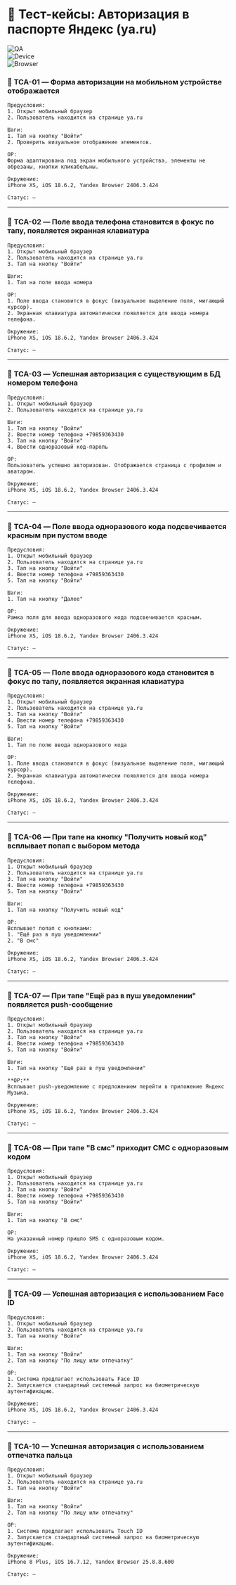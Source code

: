 # 🧪 Тест-кейсы: Авторизация в паспорте Яндекс (ya.ru)

![QA](https://img.shields.io/badge/QA-Manual%20Testing-blue)  
![Device](https://img.shields.io/badge/Device-Mobile%20(iPhone%20XS)-orange)  
![Browser](https://img.shields.io/badge/Browser-Yandex%20Browser-green)  

### 🧩 **TCA-01 — Форма авторизации на мобильном устройстве отображается**
```
Предусловия:
1. Открыт мобильный браузер  
2. Пользователь находится на странице ya.ru  

Шаги:
1. Тап на кнопку "Войти"  
2. Проверить визуальное отображение элементов.  

ОР:
Форма адаптирована под экран мобильного устройства, элементы не обрезаны, кнопки кликабельны.  

Окружение:  
iPhone XS, iOS 18.6.2, Yandex Browser 2406.3.424  

Статус: –  
```
---

### 🧩 **TCA-02 — Поле ввода телефона становится в фокус по тапу, появляется экранная клавиатура**
```
Предусловия:
1. Открыт мобильный браузер  
2. Пользователь находится на странице ya.ru  
3. Тап на кнопку "Войти"  

Шаги:
1. Тап на поле ввода номера  

ОР:
1. Поле ввода становится в фокус (визуальное выделение поля, мигающий курсор).  
2. Экранная клавиатура автоматически появляется для ввода номера телефона.  

Окружение:
iPhone XS, iOS 18.6.2, Yandex Browser 2406.3.424

Статус: –   
```
---

### 🧩 **TCA-03 — Успешная авторизация с существующим в БД номером телефона**
```
Предусловия:
1. Открыт мобильный браузер  
2. Пользователь находится на странице ya.ru  

Шаги:
1. Тап на кнопку "Войти"  
2. Ввести номер телефона +79859363430  
3. Тап на кнопку "Войти"  
4. Ввести одноразовый код-пароль  

ОР:  
Пользователь успешно авторизован. Отображается страница с профилем и аватаром.  

Окружение:  
iPhone XS, iOS 18.6.2, Yandex Browser 2406.3.424

Статус: –  
```
---

### 🧩 **TCA-04 — Поле ввода одноразового кода подсвечивается красным при пустом вводе**
```
Предусловия:
1. Открыт мобильный браузер  
2. Пользователь находится на странице ya.ru  
3. Тап на кнопку "Войти"  
4. Ввести номер телефона +79859363430  
5. Тап на кнопку "Войти"  

Шаги:
1. Тап на кнопку "Далее"  

ОР:  
Рамка поля для ввода одноразового кода подсвечивается красным.  

Окружение:  
iPhone XS, iOS 18.6.2, Yandex Browser 2406.3.424

Статус: –  
```
---

### 🧩 **TCA-05 — Поле ввода одноразового кода становится в фокус по тапу, появляется экранная клавиатура**
```
Предусловия:
1. Открыт мобильный браузер  
2. Пользователь находится на странице ya.ru  
3. Тап на кнопку "Войти"  
4. Ввести номер телефона +79859363430  
5. Тап на кнопку "Войти"  

Шаги:
1. Тап по полю ввода одноразового кода  

ОР:  
1. Поле ввода становится в фокус (визуальное выделение поля, мигающий курсор).  
2. Экранная клавиатура автоматически появляется для ввода номера телефона.  

Окружение:  
iPhone XS, iOS 18.6.2, Yandex Browser 2406.3.424

Статус: –  
```
---

### 🧩 **TCA-06 — При тапе на кнопку "Получить новый код" всплывает попап с выбором метода**
```
Предусловия:
1. Открыт мобильный браузер  
2. Пользователь находится на странице ya.ru  
3. Тап на кнопку "Войти"  
4. Ввести номер телефона +79859363430  
5. Тап на кнопку "Войти"  

Шаги:
1. Тап на кнопку "Получить новый код"  

ОР:  
Всплывает попап с кнопками:  
1. "Ещё раз в пуш уведомлении"  
2. "В смс"  

Окружение:  
iPhone XS, iOS 18.6.2, Yandex Browser 2406.3.424

Статус: –  
```
---

### 🧩 **TCA-07 — При тапе "Ещё раз в пуш уведомлении" появляется push-сообщение**
```
Предусловия:
1. Открыт мобильный браузер
2. Пользователь находится на странице ya.ru
3. Тап на кнопку "Войти"
4. Ввести номер телефона +79859363430
5. Тап на кнопку "Войти"

Шаги:
1. Тап на кнопку "Ещё раз в пуш уведомлении"  

**ОР:**  
Всплывает push-уведомление с предложением перейти в приложение Яндекс Музыка.  

Окружение:  
iPhone XS, iOS 18.6.2, Yandex Browser 2406.3.424

Статус: –  
```
---

### 🧩 **TCA-08 — При тапе "В смс" приходит СМС с одноразовым кодом**
```
Предусловия:
1. Открыт мобильный браузер
2. Пользователь находится на странице ya.ru
3. Тап на кнопку "Войти"
4. Ввести номер телефона +79859363430
5. Тап на кнопку "Войти"

Шаги:
1. Тап на кнопку "В смс"  

ОР:
На указанный номер пришло SMS с одноразовым кодом.  

Окружение:  
iPhone XS, iOS 18.6.2, Yandex Browser 2406.3.424

Статус: –  
```
---

### 🧩 **TCA-09 — Успешная авторизация с использованием Face ID**
```
Предусловия:
1. Открыт мобильный браузер
2. Пользователь находится на странице ya.ru
3. Тап на кнопку "Войти"

Шаги:
1. Тап на кнопку "Войти"  
2. Тап на кнопку "По лицу или отпечатку"  

ОР:  
1. Система предлагает использовать Face ID  
2. Запускается стандартный системный запрос на биометрическую аутентификацию.  

Окружение:  
iPhone XS, iOS 18.6.2, Yandex Browser 2406.3.424

Статус: –  
```
---

### 🧩 **TCA-10 — Успешная авторизация с использованием отпечатка пальца**
```
Предусловия:
1. Открыт мобильный браузер
2. Пользователь находится на странице ya.ru
3. Тап на кнопку "Войти"

Шаги:
1. Тап на кнопку "Войти"  
2. Тап на кнопку "По лицу или отпечатку"  

ОР:  
1. Система предлагает использовать Touch ID  
2. Запускается стандартный системный запрос на биометрическую аутентификацию.  

Окружение:  
iPhone 8 Plus, iOS 16.7.12, Yandex Browser 25.8.8.600

Статус: –  
```
